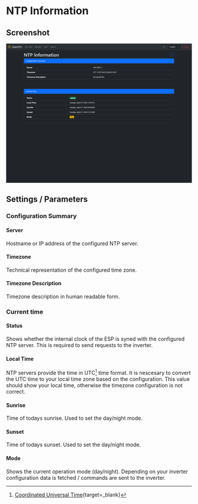 # NTP Information

## Screenshot

![MQTT Information](../../assets/images/screenshots/ntp_info.png)

## Settings / Parameters

### Configuration Summary

#### Server

Hostname or IP address of the configured NTP server.

#### Timezone

Technical representation of the configured time zone.

#### Timezone Description

Timezone description in human readable form.

### Current time

#### Status

Shows whether the internal clock of the ESP is syned with the configured NTP server. This is required to send requests to the inverter.

#### Local Time

NTP servers provide the time in UTC[^1] time format. It is nescesary to convert the UTC time to your local time zone based on the configuration. This value should show your local time, otherwise the timezone configuration is not correct.

#### Sunrise

Time of todays sunrise. Used to set the day/night mode.

#### Sunset

Time of todays sunset. Used to set the day/night mode.

#### Mode

Shows the current operation mode (day/night). Depending on your inverter configuration data is fetched / commands are sent to the inverter.

[^1]: [Coordinated Universal Time](https://en.wikipedia.org/wiki/Coordinated_Universal_Time){target=_blank}

